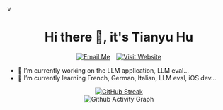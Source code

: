 v<div align="center">
# Hi there 👋, it's Tianyu Hu
</div>

<div align="center">
  <a href="mailto:tyrionhuu@gmail.com" style="display: inline-block; margin-right: 10px;">
    <img src="https://img.shields.io/badge/Email-Me-blue" alt="Email Me"/>
  </a>
  <a href="https://tyrionhuu.github.io" style="display: inline-block;">
    <img src="https://img.shields.io/badge/Website-Visit-brightgreen" alt="Visit Website"/>
  </a>
</div>

- 🔭 I’m currently working on the LLM application, LLM eval… 
- 🌱 I’m currently learning French, German, Italian, LLM eval, iOS dev…

<div align="center">
  <a href="https://git.io/streak-stats">
    <img src="https://github-readme-streak-stats-two-gules.vercel.app/?user=tyrionhuu" alt="GitHub Streak"/>
  </a>
</div>


<div align="center">
  <img src="https://activity-graph-pearl.vercel.app/graph?username=tyrionhuu&custom_title=Tianyu%20Hu's%20Github%20Activity&hide_border=true&theme=github-compact" alt="Github Activity Graph"/>
</div>
